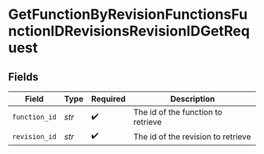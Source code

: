 # GetFunctionByRevisionFunctionsFunctionIDRevisionsRevisionIDGetRequest


## Fields

| Field                              | Type                               | Required                           | Description                        |
| ---------------------------------- | ---------------------------------- | ---------------------------------- | ---------------------------------- |
| `function_id`                      | *str*                              | :heavy_check_mark:                 | The id of the function to retrieve |
| `revision_id`                      | *str*                              | :heavy_check_mark:                 | The id of the revision to retrieve |
